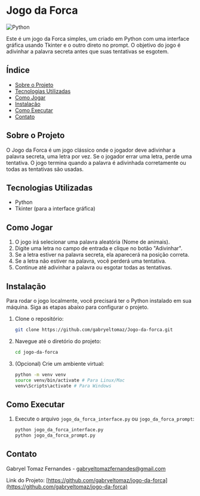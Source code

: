 # Jogo da Forca

![Python](https://img.shields.io/badge/python-3670A0?style=for-the-badge&logo=python&logoColor=ffdd54)

Este é um jogo da Forca simples, um criado em Python com uma interface gráfica usando Tkinter e o outro direto no prompt. O objetivo do jogo é adivinhar a palavra secreta antes que suas tentativas se esgotem.

## Índice

- [Sobre o Projeto](#sobre-o-projeto)
- [Tecnologias Utilizadas](#tecnologias-utilizadas)
- [Como Jogar](#como-jogar)
- [Instalação](#instalação)
- [Como Executar](#como-executar)
- [Contato](#contato)

## Sobre o Projeto

O Jogo da Forca é um jogo clássico onde o jogador deve adivinhar a palavra secreta, uma letra por vez. Se o jogador errar uma letra, perde uma tentativa. O jogo termina quando a palavra é adivinhada corretamente ou todas as tentativas são usadas.

## Tecnologias Utilizadas

- Python
- Tkinter (para a interface gráfica)

## Como Jogar

1. O jogo irá selecionar uma palavra aleatória (Nome de animais).
2. Digite uma letra no campo de entrada e clique no botão "Adivinhar".
3. Se a letra estiver na palavra secreta, ela aparecerá na posição correta.
4. Se a letra não estiver na palavra, você perderá uma tentativa.
5. Continue até adivinhar a palavra ou esgotar todas as tentativas.

## Instalação

Para rodar o jogo localmente, você precisará ter o Python instalado em sua máquina. Siga as etapas abaixo para configurar o projeto.

1. Clone o repositório:

    ```bash
    git clone https://github.com/gabryeltomaz/Jogo-da-forca.git
    ```

2. Navegue até o diretório do projeto:

    ```bash
    cd jogo-da-forca
    ```

3. (Opcional) Crie um ambiente virtual:

    ```bash
    python -m venv venv
    source venv/bin/activate # Para Linux/Mac
    venv\Scripts\activate # Para Windows
    ```

## Como Executar

1. Execute o arquivo `jogo_da_forca_interface.py` ou `jogo_da_forca_prompt`:

    ```bash
    python jogo_da_forca_interface.py
    python jogo_da_forca_prompt.py
    ```

## Contato

Gabryel Tomaz Fernandes - gabryeltomazfernandes@gmail.com

Link do Projeto: [https://github.com/gabryeltomaz/jogo-da-forca](https://github.com/gabryeltomaz/jogo-da-forca)
